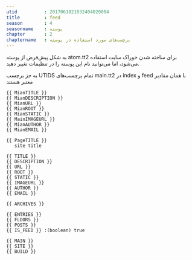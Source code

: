 ```yaml
---
utid          : 2017061021032404020004
title         : feed
season        : 4
seasonname    : پوسته
chapter       : 2
chaptername   : برچسب‌های مورد استفاده در پوسته
---
```



<p>به شکل پیش‌فرض از پوسته atom.tt2 برای ساخته شدن خوراک سایت استفاده می‌شود، اما می‌توانید نام این پوسته را در تنظیمات تغییر دهید.</p>

<p>به جز برچسب UTIDS تمام برچسب‌های main.tt2 در index و feed با همان مقادیر معتبر هستند</p>

<pre><code>{{ MianTITLE }}
{{ MianDESCRIPTION }}
{{ MianURL }}
{{ MianROOT }}
{{ MianSTATIC }}
{{ MainIMAGEURL }}
{{ MianAUTHOR }}
{{ MianEMAIL }}

{{ PageTITLE }}
   site title

{{ TITLE }}
{{ DESCRIPTION }}
{{ URL }}
{{ ROOT }}
{{ STATIC }}
{{ IMAGEURL }}
{{ AUTHOR }}
{{ EMAIL }}

{{ ARCHIVES }}

{{ ENTRIES }}
{{ FLOORS }}
{{ POSTS }}
{{ IS_FEED }} :(boolean) true

{{ MAIN }}
{{ SITE }}
{{ BUILD }}
</code></pre>


